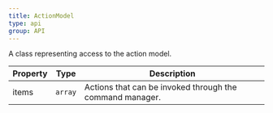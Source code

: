 ```yaml
---
title: ActionModel
type: api
group: API
---
```


A class representing access to the action model.

Property | Type | Description 
---|---|---
items | `array` | Actions that can be invoked through the command manager.
